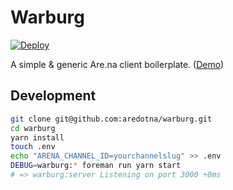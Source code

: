 # Warburg

[![Deploy](https://www.herokucdn.com/deploy/button.svg)](https://heroku.com/deploy)

A simple & generic Are.na client boilerplate. ([Demo](https://warburg-demo.herokuapp.com/))

## Development

```bash
git clone git@github.com:aredotna/warburg.git
cd warburg
yarn install
touch .env
echo "ARENA_CHANNEL_ID=yourchannelslug" >> .env
DEBUG=warburg:* foreman run yarn start
# => warburg:server Listening on port 3000 +0ms
```
